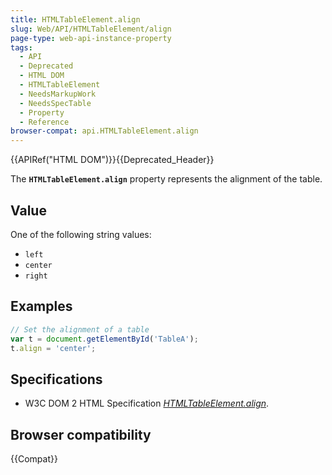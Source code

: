 ```yaml
---
title: HTMLTableElement.align
slug: Web/API/HTMLTableElement/align
page-type: web-api-instance-property
tags:
  - API
  - Deprecated
  - HTML DOM
  - HTMLTableElement
  - NeedsMarkupWork
  - NeedsSpecTable
  - Property
  - Reference
browser-compat: api.HTMLTableElement.align
---
```

{{APIRef("HTML DOM")}}{{Deprecated_Header}}

The **`HTMLTableElement.align`** property represents the
alignment of the table.

## Value

One of the following string values:

- `left`
- `center`
- `right`

## Examples

```js
// Set the alignment of a table
var t = document.getElementById('TableA');
t.align = 'center';
```

## Specifications

- W3C DOM 2 HTML Specification [_HTMLTableElement.align_](https://www.w3.org/TR/DOM-Level-2-HTML/html.html#ID-23180977).

## Browser compatibility

{{Compat}}
